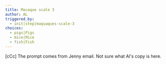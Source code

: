```yaml
---
title: Macaque scale 3
author: AL
triggered_by:
  - init|step|maquaques-scale-3
choices:
  - pigs|Pigs
  - mice|Mice
  - fish|Fish
---
```

[cCc] The prompt comes from Jenny email. Not sure what Al's copy is here.
